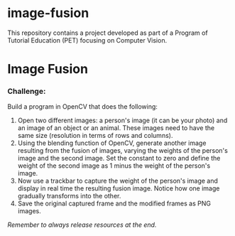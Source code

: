 # image-fusion
This repository contains a project developed as part of a Program of Tutorial Education (PET) focusing on Computer Vision.

<h1>Image Fusion</h1>

<h3>Challenge:</h3>
<p>Build a program in OpenCV that does the following:</p>
<ol>
  <li>Open two different images: a person's image (it can be your photo) and an image of an object or an animal. These images need to have the same size (resolution in terms of rows and columns).</li>
  <li>Using the blending function of OpenCV, generate another image resulting from the fusion of images, varying the weights of the person's image and the second image. Set the constant to zero and define the weight of the second image as 1 minus the weight of the person's image.</li>
  <li>Now use a trackbar to capture the weight of the person's image and display in real time the resulting fusion image. Notice how one image gradually transforms into the other.</li>
  <li>Save the original captured frame and the modified frames as PNG images.</li>
</ol>
<p><em>Remember to always release resources at the end.</em></p>
